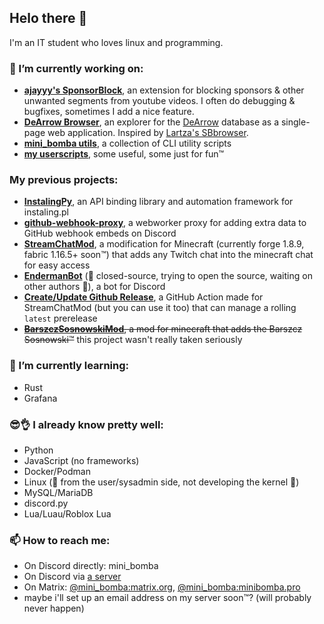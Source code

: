 ## Helo there 👋
I'm an IT student who loves linux and programming.

### 🔭 I’m currently working on:
* **[ajayyy's SponsorBlock](https://github.com/ajayyy/SponsorBlock)**, an extension for blocking sponsors & other unwanted segments from youtube videos. I often do debugging & bugfixes, sometimes I add a nice feature.
* **[DeArrow Browser](https://github.com/mini-bomba/DeArrowBrowser)**, an explorer for the [DeArrow](https://dearrow.ajay.app/) database as a single-page web application.  Inspired by [Lartza's SBbrowser](https://github.com/Lartza/SBbrowser).
* **[mini_bomba utils](https://github.com/mini-bomba/mini_bomba-utils)**, a collection of CLI utility scripts
* **[my userscripts](https://github.com/mini-bomba/uscripts)**, some useful, some just for fun™

### My previous projects:
* **[InstalingPy](https://github.com/mini-bomba/InstalingPy)**, an API binding library and automation framework for instaling.pl
* **[github-webhook-proxy](https://github.com/mini-bomba/github-webhook-proxy)**, a webworker proxy for adding extra data to GitHub webhook embeds on Discord
* **[StreamChatMod](https://github.com/mini-bomba/StreamChatMod)**, a modification for Minecraft (currently forge 1.8.9, fabric 1.16.5+ soon™) that adds any Twitch chat into the minecraft chat for easy access
* **[EndermanBot](https://discord.com/oauth2/authorize?client_id=676496144800415746&permissions=8&redirect_uri=https%3A%2F%2Fwww.youtube.com%2Fwatch%3Fv%3DdQw4w9WgXcQ&response_type=code&scope=bot)** (👀 closed-source, trying to open the source, waiting on other authors 👀), a bot for Discord
* **[Create/Update Github Release](https://github.com/marketplace/actions/create-update-github-release)**, a GitHub Action made for StreamChatMod (but you can use it too) that can manage a rolling `latest` prerelease
* ~~**[BarszczSosnowskiMod](https://github.com/ZSPWrzesniaTeam/BarszczSosnowskiMod)**, a mod for minecraft that adds the Barszcz Sosnowski™~~ this project wasn't really taken seriously

### 🌱 I’m currently learning:
* Rust
* Grafana

### 😎👌 I already know pretty well:
* Python
* JavaScript (no frameworks)
* Docker/Podman
* Linux (👀 from the user/sysadmin side, not developing the kernel 👀)
* MySQL/MariaDB
* discord.py
* Lua/Luau/Roblox Lua

### 📫 How to reach me:
* On Discord directly: mini_bomba
* On Discord via [a server](https://minibomba.pro/rr#discord)
* On Matrix: [@mini_bomba:matrix.org](https://minibomba.pro/rr#matrix_matrix), [@mini_bomba:minibomba.pro](https://minibomba.pro/rr#matrix_selfhosted)
* maybe i'll set up an email address on my server soon™? (will probably never happen)
